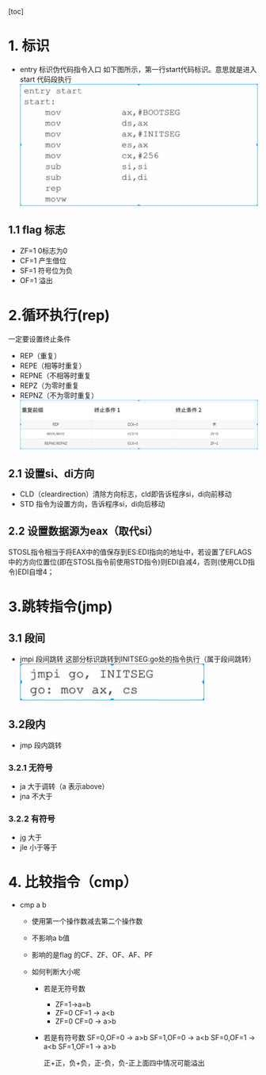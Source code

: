 [toc]

# 1. 标识
* entry 标识伪代码指令入口
    如下图所示，第一行start代码标识。意思就是进入start 代码段执行
![2019-08-12-15-37-30.png](./images/2019-08-12-15-37-30.png)

## 1.1 flag 标志
* ZF=1 0标志为0
* CF=1 产生借位
* SF=1 符号位为负
* OF=1 溢出
# 2.循环执行(rep)
一定要设置终止条件
* REP（重复）
* REPE（相等时重复）
* REPNE（不相等时重复
* REPZ（为零时重复
* REPNZ（不为零时重复）
![2019-08-12-15-42-37.png](./images/2019-08-12-15-42-37.png)
## 2.1 设置si、di方向
* CLD（cleardirection）清除方向标志，cld即告诉程序si，di向前移动
* STD 指令为设置方向，告诉程序si，di向后移动
## 2.2 设置数据源为eax（取代si）
STOSL指令相当于将EAX中的值保存到ES:EDI指向的地址中，若设置了EFLAGS中的方向位置位(即在STOSL指令前使用STD指令)则EDI自减4，否则(使用CLD指令)EDI自增4；


# 3.跳转指令(jmp)
## 3.1 段间
* jmpi 段间跳转
这部分标识跳转到INITSEG:go处的指令执行（属于段间跳转）
![2019-08-12-15-52-37.png](./images/2019-08-12-15-52-37.png)
## 3.2段内
* jmp 段内跳转
### 3.2.1 无符号
* ja 大于调转（a 表示above）
* jna 不大于
### 3.2.2 有符号
* jg 大于
* jle 小于等于

# 4. 比较指令（cmp）
* cmp a b
    * 使用第一个操作数减去第二个操作数
    * 不影响a b值
    * 影响的是flag 的CF、ZF、OF、AF、PF

    * 如何判断大小呢
        * 若是无符号数
            * ZF=1->a=b
            * ZF=0 CF=1 -> a<b
            * ZF=0 CF=0 -> a>b
        * 若是有符号数
            SF=0,OF=0 -> a>b
            SF=1,OF=0 -> a<b
            SF=0,OF=1 -> a<b
            SF=1,OF=1 -> a>b

            正+正，负+负，正-负，负-正上面四中情况可能溢出